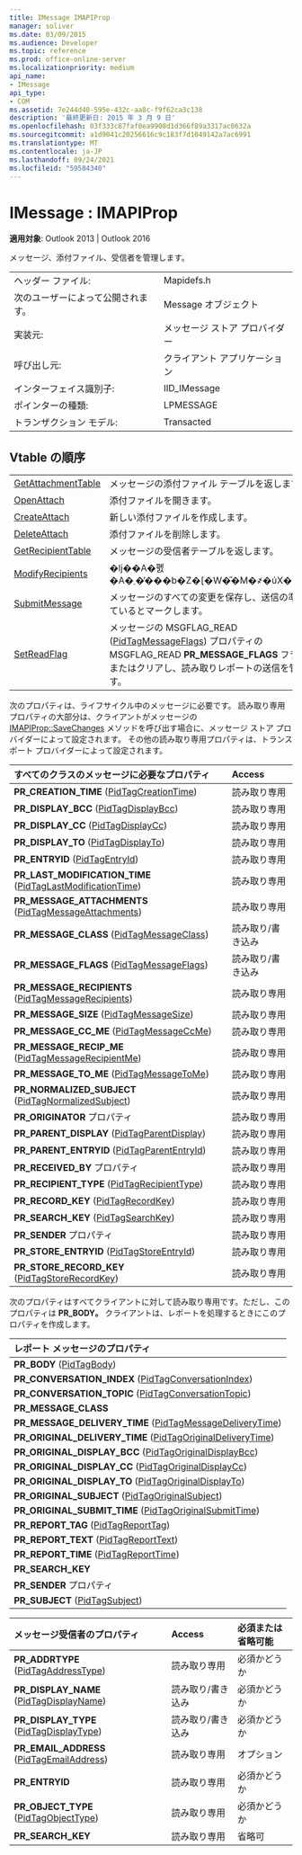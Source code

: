 ```yaml
---
title: IMessage IMAPIProp
manager: soliver
ms.date: 03/09/2015
ms.audience: Developer
ms.topic: reference
ms.prod: office-online-server
ms.localizationpriority: medium
api_name:
- IMessage
api_type:
- COM
ms.assetid: 7e244d40-595e-432c-aa8c-f9f62ca3c138
description: '最終更新日: 2015 年 3 月 9 日'
ms.openlocfilehash: 03f333c87faf0ea9908d1d366f89a3317ac0632a
ms.sourcegitcommit: a1d9041c20256616c9c183f7d1049142a7ac6991
ms.translationtype: MT
ms.contentlocale: ja-JP
ms.lasthandoff: 09/24/2021
ms.locfileid: "59584340"
---
```

# <a name="imessage--imapiprop"></a>IMessage : IMAPIProp

  
  
**適用対象**: Outlook 2013 | Outlook 2016 
  
メッセージ、添付ファイル、受信者を管理します。
  
|||
|:-----|:-----|
|ヘッダー ファイル:  <br/> |Mapidefs.h  <br/> |
|次のユーザーによって公開されます。  <br/> |Message オブジェクト  <br/> |
|実装元:  <br/> |メッセージ ストア プロバイダー  <br/> |
|呼び出し元:  <br/> |クライアント アプリケーション  <br/> |
|インターフェイス識別子:  <br/> |IID_IMessage  <br/> |
|ポインターの種類:  <br/> |LPMESSAGE  <br/> |
|トランザクション モデル:  <br/> |Transacted  <br/> |
   
## <a name="vtable-order"></a>Vtable の順序

|||
|:-----|:-----|
|[GetAttachmentTable](imessage-getattachmenttable.md) <br/> |メッセージの添付ファイル テーブルを返します。  <br/> |
|[OpenAttach](imessage-openattach.md) <br/> |添付ファイルを開きます。  <br/> |
|[CreateAttach](imessage-createattach.md) <br/> |新しい添付ファイルを作成します。  <br/> |
|[DeleteAttach](imessage-deleteattach.md) <br/> |添付ファイルを削除します。  <br/> |
|[GetRecipientTable](imessage-getrecipienttable.md) <br/> |メッセージの受信者テーブルを返します。  <br/> |
|[ModifyRecipients](imessage-modifyrecipients.md) <br/> |�ǉ��A�폜�A�܂��̓��b�Z�[�W�̎�M�҂�ύX���܂��B  <br/> |
|[SubmitMessage](imessage-submitmessage.md) <br/> |メッセージのすべての変更を保存し、送信の準備ができているとマークします。  <br/> |
|[SetReadFlag](imessage-setreadflag.md) <br/> |メッセージの MSGFLAG_READ ([PidTagMessageFlags](pidtagmessageflags-canonical-property.md)) プロパティの MSGFLAG_READ **PR_MESSAGE_FLAGS** フラグを設定またはクリアし、読み取りレポートの送信を管理します。  <br/> |
   
次のプロパティは、ライフサイクル中のメッセージに必要です。 読み取り専用プロパティの大部分は、クライアントがメッセージの [IMAPIProp::SaveChanges](imapiprop-savechanges.md) メソッドを呼び出す場合に、メッセージ ストア プロバイダーによって設定されます。 その他の読み取り専用プロパティは、トランスポート プロバイダーによって設定されます。 
  
|**すべてのクラスのメッセージに必要なプロパティ**|**Access**|
|:-----|:-----|
|**PR_CREATION_TIME** ([PidTagCreationTime](pidtagcreationtime-canonical-property.md))  <br/> |読み取り専用  <br/> |
|**PR_DISPLAY_BCC** ([PidTagDisplayBcc](pidtagdisplaybcc-canonical-property.md))  <br/> |読み取り専用  <br/> |
|**PR_DISPLAY_CC** ([PidTagDisplayCc](pidtagdisplaycc-canonical-property.md))  <br/> |読み取り専用  <br/> |
|**PR_DISPLAY_TO** ([PidTagDisplayTo](pidtagdisplayto-canonical-property.md))  <br/> |読み取り専用  <br/> |
|**PR_ENTRYID** ([PidTagEntryId](pidtagentryid-canonical-property.md))  <br/> |読み取り専用  <br/> |
|**PR_LAST_MODIFICATION_TIME** ([PidTagLastModificationTime](pidtaglastmodificationtime-canonical-property.md))  <br/> |読み取り専用  <br/> |
|**PR_MESSAGE_ATTACHMENTS** ([PidTagMessageAttachments](pidtagmessageattachments-canonical-property.md))  <br/> |読み取り専用  <br/> |
|**PR_MESSAGE_CLASS** ([PidTagMessageClass](pidtagmessageclass-canonical-property.md))  <br/> |読み取り/書き込み  <br/> |
|**PR_MESSAGE_FLAGS** ([PidTagMessageFlags](pidtagmessageflags-canonical-property.md))  <br/> |読み取り/書き込み  <br/> |
|**PR_MESSAGE_RECIPIENTS** ([PidTagMessageRecipients](pidtagmessagerecipients-canonical-property.md))  <br/> |読み取り専用  <br/> |
|**PR_MESSAGE_SIZE** ([PidTagMessageSize](pidtagmessagesize-canonical-property.md))  <br/> |読み取り専用  <br/> |
|**PR_MESSAGE_CC_ME** ([PidTagMessageCcMe](pidtagmessageccme-canonical-property.md))  <br/> |読み取り専用  <br/> |
|**PR_MESSAGE_RECIP_ME** ([PidTagMessageRecipientMe](pidtagmessagerecipientme-canonical-property.md))  <br/> |読み取り専用  <br/> |
|**PR_MESSAGE_TO_ME** ([PidTagMessageToMe](pidtagmessagetome-canonical-property.md))  <br/> |読み取り専用  <br/> |
|**PR_NORMALIZED_SUBJECT** ([PidTagNormalizedSubject](pidtagnormalizedsubject-canonical-property.md))  <br/> |読み取り専用  <br/> |
|**PR_ORIGINATOR** プロパティ  <br/> |読み取り専用  <br/> |
|**PR_PARENT_DISPLAY** ([PidTagParentDisplay](pidtagparentdisplay-canonical-property.md))  <br/> |読み取り専用  <br/> |
|**PR_PARENT_ENTRYID** ([PidTagParentEntryId](pidtagparententryid-canonical-property.md))  <br/> |読み取り専用  <br/> |
|**PR_RECEIVED_BY** プロパティ  <br/> |読み取り専用  <br/> |
|**PR_RECIPIENT_TYPE** ([PidTagRecipientType](pidtagrecipienttype-canonical-property.md))  <br/> |読み取り専用  <br/> |
|**PR_RECORD_KEY** ([PidTagRecordKey](pidtagrecordkey-canonical-property.md))  <br/> |読み取り専用  <br/> |
|**PR_SEARCH_KEY** ([PidTagSearchKey](pidtagsearchkey-canonical-property.md))  <br/> |読み取り専用  <br/> |
|**PR_SENDER** プロパティ  <br/> |読み取り専用  <br/> |
|**PR_STORE_ENTRYID** ([PidTagStoreEntryId](pidtagstoreentryid-canonical-property.md))  <br/> |読み取り専用  <br/> |
|**PR_STORE_RECORD_KEY** ([PidTagStoreRecordKey](pidtagstorerecordkey-canonical-property.md))  <br/> |読み取り専用  <br/> |
   
次のプロパティはすべてクライアントに対して読み取り専用です。ただし、このプロパティは **PR_BODY。** クライアントは、レポートを処理するときにこのプロパティを作成します。
  
|**レポート メッセージのプロパティ**|
|:-----|
|**PR_BODY** ([PidTagBody](pidtagbody-canonical-property.md))  <br/> |
|**PR_CONVERSATION_INDEX** ([PidTagConversationIndex](pidtagconversationindex-canonical-property.md))  <br/> |
|**PR_CONVERSATION_TOPIC** ([PidTagConversationTopic](pidtagconversationtopic-canonical-property.md))  <br/> |
|**PR_MESSAGE_CLASS** <br/> |
|**PR_MESSAGE_DELIVERY_TIME** ([PidTagMessageDeliveryTime](pidtagmessagedeliverytime-canonical-property.md))  <br/> |
|**PR_ORIGINAL_DELIVERY_TIME** ([PidTagOriginalDeliveryTime](pidtagoriginaldeliverytime-canonical-property.md))  <br/> |
|**PR_ORIGINAL_DISPLAY_BCC** ([PidTagOriginalDisplayBcc](pidtagoriginaldisplaybcc-canonical-property.md))  <br/> |
|**PR_ORIGINAL_DISPLAY_CC** ([PidTagOriginalDisplayCc](pidtagoriginaldisplaycc-canonical-property.md))  <br/> |
|**PR_ORIGINAL_DISPLAY_TO** ([PidTagOriginalDisplayTo](pidtagoriginaldisplayto-canonical-property.md))  <br/> |
|**PR_ORIGINAL_SUBJECT** ([PidTagOriginalSubject](pidtagoriginalsubject-canonical-property.md))  <br/> |
|**PR_ORIGINAL_SUBMIT_TIME** ([PidTagOriginalSubmitTime](pidtagoriginalsubmittime-canonical-property.md))  <br/> |
|**PR_REPORT_TAG** ([PidTagReportTag](pidtagreporttag-canonical-property.md))  <br/> |
|**PR_REPORT_TEXT** ([PidTagReportText](pidtagreporttext-canonical-property.md))  <br/> |
|**PR_REPORT_TIME** ([PidTagReportTime](pidtagreporttime-canonical-property.md))  <br/> |
|**PR_SEARCH_KEY** <br/> |
|**PR_SENDER** プロパティ  <br/> |
|**PR_SUBJECT** ([PidTagSubject](pidtagsubject-canonical-property.md))  <br/> |
   
|**メッセージ受信者のプロパティ**|**Access**|**必須または省略可能**|
|:-----|:-----|:-----|
|**PR_ADDRTYPE** ([PidTagAddressType](pidtagaddresstype-canonical-property.md))  <br/> |読み取り専用  <br/> |必須かどうか  <br/> |
|**PR_DISPLAY_NAME** ([PidTagDisplayName](pidtagdisplayname-canonical-property.md))  <br/> |読み取り/書き込み  <br/> |必須かどうか  <br/> |
|**PR_DISPLAY_TYPE** ([PidTagDisplayType](pidtagdisplaytype-canonical-property.md))  <br/> |読み取り/書き込み  <br/> |必須かどうか  <br/> |
|**PR_EMAIL_ADDRESS** ([PidTagEmailAddress](pidtagemailaddress-canonical-property.md))  <br/> |読み取り専用  <br/> |オプション  <br/> |
|**PR_ENTRYID** <br/> |読み取り専用  <br/> |必須かどうか  <br/> |
|**PR_OBJECT_TYPE** ([PidTagObjectType](pidtagobjecttype-canonical-property.md))  <br/> |読み取り専用  <br/> |必須かどうか  <br/> |
|**PR_SEARCH_KEY** <br/> |読み取り専用  <br/> |省略可  <br/> |
   

